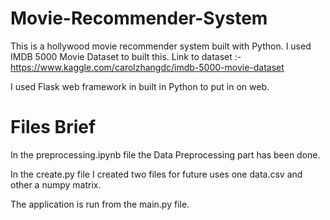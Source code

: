 # Movie-Recommender-System
This is a hollywood movie recommender system built with Python. I used IMDB 5000 Movie Dataset to built this.
Link to dataset :- https://www.kaggle.com/carolzhangdc/imdb-5000-movie-dataset





I used Flask web framework in built in Python to put in on web.

# Files Brief
In the preprocessing.ipynb file the Data Preprocessing part has been done. 

In the create.py file I created two files for future uses one data.csv and other a numpy matrix.

The application is run from the main.py file.
